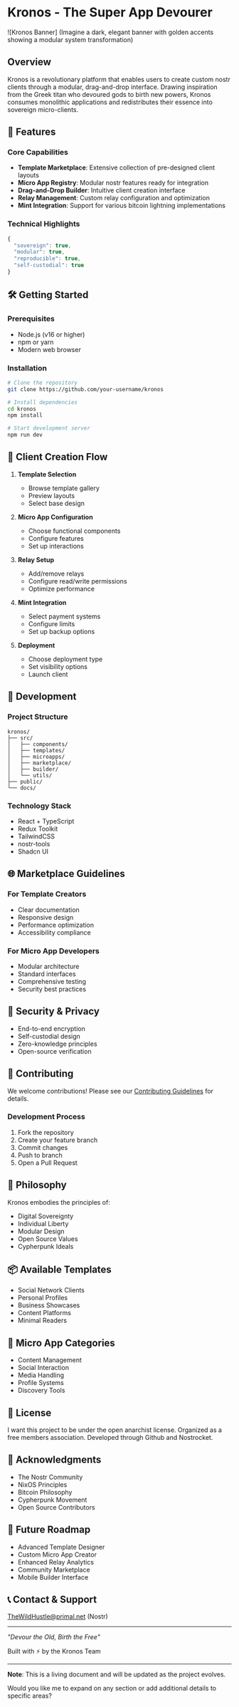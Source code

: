 # Kronos - The Super App Devourer

![Kronos Banner] (Imagine a dark, elegant banner with golden accents showing a modular system transformation)

## Overview

Kronos is a revolutionary platform that enables users to create custom nostr clients through a modular, drag-and-drop interface. Drawing inspiration from the Greek titan who devoured gods to birth new powers, Kronos consumes monolithic applications and redistributes their essence into sovereign micro-clients.

## 🚀 Features

### Core Capabilities
- **Template Marketplace**: Extensive collection of pre-designed client layouts
- **Micro App Registry**: Modular nostr features ready for integration
- **Drag-and-Drop Builder**: Intuitive client creation interface
- **Relay Management**: Custom relay configuration and optimization
- **Mint Integration**: Support for various bitcoin lightning implementations

### Technical Highlights
```typescript
{
  "sovereign": true,
  "modular": true,
  "reproducible": true,
  "self-custodial": true
}
```

## 🛠 Getting Started

### Prerequisites
- Node.js (v16 or higher)
- npm or yarn
- Modern web browser

### Installation
```bash
# Clone the repository
git clone https://github.com/your-username/kronos

# Install dependencies
cd kronos
npm install

# Start development server
npm run dev
```

## 🎨 Client Creation Flow

1. **Template Selection**
   - Browse template gallery
   - Preview layouts
   - Select base design

2. **Micro App Configuration**
   - Choose functional components
   - Configure features
   - Set up interactions

3. **Relay Setup**
   - Add/remove relays
   - Configure read/write permissions
   - Optimize performance

4. **Mint Integration**
   - Select payment systems
   - Configure limits
   - Set up backup options

5. **Deployment**
   - Choose deployment type
   - Set visibility options
   - Launch client

## 🔧 Development

### Project Structure
```plaintext
kronos/
├── src/
│   ├── components/
│   ├── templates/
│   ├── microapps/
│   ├── marketplace/
│   ├── builder/
│   └── utils/
├── public/
└── docs/
```

### Technology Stack
- React + TypeScript
- Redux Toolkit
- TailwindCSS
- nostr-tools
- Shadcn UI

## 🌐 Marketplace Guidelines

### For Template Creators
- Clear documentation
- Responsive design
- Performance optimization
- Accessibility compliance

### For Micro App Developers
- Modular architecture
- Standard interfaces
- Comprehensive testing
- Security best practices

## 🔐 Security & Privacy

- End-to-end encryption
- Self-custodial design
- Zero-knowledge principles
- Open-source verification

## 🤝 Contributing

We welcome contributions! Please see our [Contributing Guidelines](CONTRIBUTING.md) for details.

### Development Process
1. Fork the repository
2. Create your feature branch
3. Commit changes
4. Push to branch
5. Open a Pull Request

## 📜 Philosophy

Kronos embodies the principles of:
- Digital Sovereignty
- Individual Liberty
- Modular Design
- Open Source Values
- Cypherpunk Ideals

## 📦 Available Templates

- Social Network Clients
- Personal Profiles
- Business Showcases
- Content Platforms
- Minimal Readers

## 🧩 Micro App Categories

- Content Management
- Social Interaction
- Media Handling
- Profile Systems
- Discovery Tools

## 📝 License

I want this project to be under the open anarchist license. 
Organized as a free members association.
Developed through Github and Nostrocket.

## 🙏 Acknowledgments

- The Nostr Community
- NixOS Principles
- Bitcoin Philosophy
- Cypherpunk Movement
- Open Source Contributors

## 🔮 Future Roadmap

- Advanced Template Designer
- Custom Micro App Creator
- Enhanced Relay Analytics
- Community Marketplace
- Mobile Builder Interface

## 📞 Contact & Support

TheWildHustle@primal.net (Nostr)

---

*"Devour the Old, Birth the Free"*

Built with ⚡️ by the Kronos Team

---

**Note**: This is a living document and will be updated as the project evolves.

Would you like me to expand on any section or add additional details to specific areas?